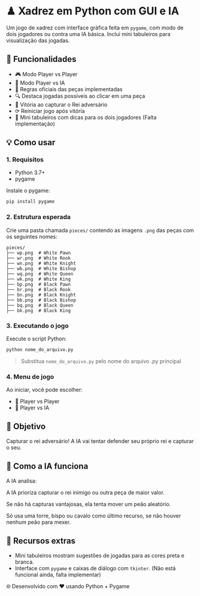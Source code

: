# ♟ Xadrez em Python com GUI e IA

Um jogo de xadrez com interface gráfica feita em `pygame`, com modo de dois jogadores ou contra uma IA básica. Inclui mini tabuleiros para visualização das jogadas.

## 🧠 Funcionalidades

* 🎮 Modo Player vs Player
* 🧠 Modo Player vs IA
* 📄 Regras oficiais das peças implementadas
* 🔍 Destaca jogadas possíveis ao clicar em uma peça
* 👑 Vitória ao capturar o Rei adversário
* ⟳ Reiniciar jogo após vitória
* 🔹 Mini tabuleiros com dicas para os dois jogadores (Falta implementação)

## 💡 Como usar

### 1. Requisitos

* Python 3.7+
* pygame

Instale o pygame:

```bash
pip install pygame
```

### 2. Estrutura esperada

Crie uma pasta chamada `pieces/` contendo as imagens `.png` das peças com os seguintes nomes:

```
pieces/
├── wp.png  # White Pawn
├── wr.png  # White Rook
├── wn.png  # White Knight
├── wb.png  # White Bishop
├── wq.png  # White Queen
├── wk.png  # White King
├── bp.png  # Black Pawn
├── br.png  # Black Rook
├── bn.png  # Black Knight
├── bb.png  # Black Bishop
├── bq.png  # Black Queen
├── bk.png  # Black King
```

### 3. Executando o jogo

Execute o script Python:

```bash
python nome_do_arquivo.py
```

> Substitua `nome_do_arquivo.py` pelo nome do arquivo .py principal

### 4. Menu de jogo

Ao iniciar, você pode escolher:

* 👥 Player vs Player
* 🧠 Player vs IA

## 🎯 Objetivo

Capturar o rei adversário! A IA vai tentar defender seu próprio rei e capturar o seu.

## 🧠 Como a IA funciona

A IA analisa:

A IA prioriza capturar o rei inimigo ou outra peça de maior valor.

Se não há capturas vantajosas, ela tenta mover um peão aleatório.

Só usa uma torre, bispo ou cavalo como último recurso, se não houver nenhum peão para mexer.



## 🔹 Recursos extras

* Mini tabuleiros mostram sugestões de jogadas para as cores preta e branca.
* Interface com `pygame` e caixas de diálogo com `tkinter`.
  (Não está funcional ainda, falta implementar)

🌐 Desenvolvido com ❤️ usando Python + Pygame

